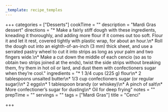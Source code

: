 ```yaml
---
_template: recipe_temples
---
```




+++
categories = ["Desserts"]
cookTime = ""
description = "Mardi Gras dessert"
directions = "* Make a fairly stiff dough with these ingredients, kneading it thoroughly, and adding more flour if it comes out too soft. Flour it and let it rest, covered tightly with plastic wrap, for about an hour.\n* Roll the dough out into an eighth-of-an-inch (3 mm) thick sheet, and use a serrated pastry wheel to cut it into strips as long as your palm and two fingers wide.\n* Make a cut down the middle of each cencio (so as to obtain two strips joined at the ends), twist the side strips without breaking them, fry them in hot oil or lard, and dust them with confectioners sugar when they’re cool."
ingredients = "* 1 3/4 cups (225 g) flour\n* 2 tablespoons unsalted butter\n* 1/3 cup confectioners sugar (or regular sugar)\n* 2 eggs\n* 1 tablespoon brandy (or whiskey)\n* A pinch of salt\n* More confectioner’s sugar for dusting\n* Oil for deep frying"
notes = ""
prepTime = ""
servings = ""
tags = ["Mardi Gras"]
title = "Cenci"

+++
